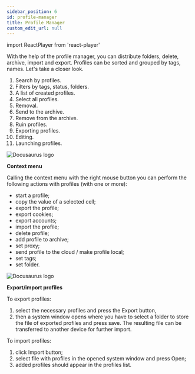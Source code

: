```yaml
---
sidebar_position: 6
id: profile-manager
title: Profile Manager
custom_edit_url: null
---
```

import ReactPlayer from 'react-player'


<ReactPlayer playing controls url='/video/video.mp4' />

With the help of the profile manager, you can distribute folders, delete, archive, import and export. Profiles can be sorted and grouped by tags, names. Let's take a closer look.
1. Search by profiles.
2. Filters by tags, status, folders.
3. A list of created profiles.
4. Select all profiles.
5. Removal.
6. Send to the archive.
7. Remove from the archive.
8. Ruin profiles.
9. Exporting profiles.
10. Editing.
11. Launching profiles.

![Docusaurus logo](/img/3-soft/2-start-window/6-profiles-manager/eng/profiles-manager-1.png)

**Context menu**

Calling the context menu with the right mouse button you can perform the following actions with profiles (with one or more):
* start a profile;
* copy the value of a selected cell;
* export the profile;
* export cookies;
* export accounts;
* import the profile;
* delete profile;
* add profile to archive;
* set proxy;
* send profile to the cloud / make profile local;
* set tags;
* set folder.

![Docusaurus logo](/img/3-soft/2-start-window/6-profiles-manager/eng/profiles-manager-2.png)

**Export/import profiles**

To export profiles:
1. select the necessary profiles and press the Export button,
2. then a system window opens where you have to select a folder to store the file of exported profiles and press save.
The resulting file can be transferred to another device for further import.

To import profiles:
1. click Import button;
2. select file with profiles in the opened system window and press Open;
3. added profiles should appear in the profiles list.